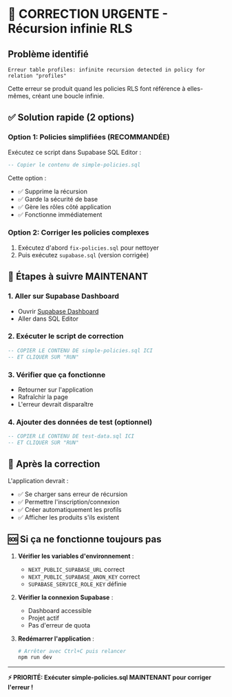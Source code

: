 # 🚨 CORRECTION URGENTE - Récursion infinie RLS

## Problème identifié
```
Erreur table profiles: infinite recursion detected in policy for relation "profiles"
```

Cette erreur se produit quand les policies RLS font référence à elles-mêmes, créant une boucle infinie.

## ✅ Solution rapide (2 options)

### Option 1: Policies simplifiées (RECOMMANDÉE)

Exécutez ce script dans Supabase SQL Editor :

```sql
-- Copier le contenu de simple-policies.sql
```

Cette option :
- ✅ Supprime la récursion
- ✅ Garde la sécurité de base
- ✅ Gère les rôles côté application
- ✅ Fonctionne immédiatement

### Option 2: Corriger les policies complexes

1. Exécutez d'abord `fix-policies.sql` pour nettoyer
2. Puis exécutez `supabase.sql` (version corrigée)

## 🔧 Étapes à suivre MAINTENANT

### 1. Aller sur Supabase Dashboard
- Ouvrir [Supabase Dashboard](https://supabase.com/dashboard)
- Aller dans SQL Editor

### 2. Exécuter le script de correction
```sql
-- COPIER LE CONTENU DE simple-policies.sql ICI
-- ET CLIQUER SUR "RUN"
```

### 3. Vérifier que ça fonctionne
- Retourner sur l'application
- Rafraîchir la page
- L'erreur devrait disparaître

### 4. Ajouter des données de test (optionnel)
```sql
-- COPIER LE CONTENU DE test-data.sql ICI
-- ET CLIQUER SUR "RUN"
```

## 🎯 Après la correction

L'application devrait :
- ✅ Se charger sans erreur de récursion
- ✅ Permettre l'inscription/connexion
- ✅ Créer automatiquement les profils
- ✅ Afficher les produits s'ils existent

## 🆘 Si ça ne fonctionne toujours pas

1. **Vérifier les variables d'environnement** :
   - `NEXT_PUBLIC_SUPABASE_URL` correct
   - `NEXT_PUBLIC_SUPABASE_ANON_KEY` correct
   - `SUPABASE_SERVICE_ROLE_KEY` définie

2. **Vérifier la connexion Supabase** :
   - Dashboard accessible
   - Projet actif
   - Pas d'erreur de quota

3. **Redémarrer l'application** :
   ```bash
   # Arrêter avec Ctrl+C puis relancer
   npm run dev
   ```

---

**⚡ PRIORITÉ: Exécuter simple-policies.sql MAINTENANT pour corriger l'erreur !**


